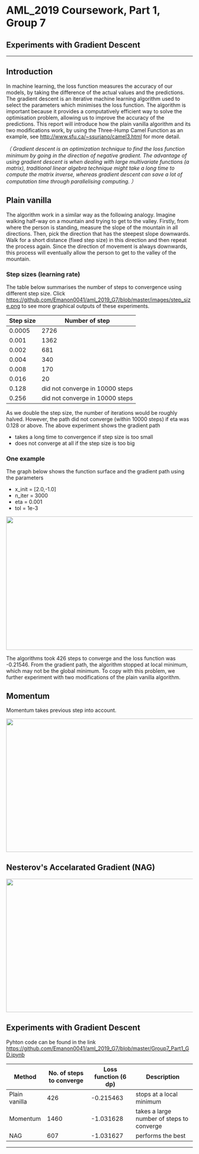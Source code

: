 # AML_2019 Coursework, Part 1, Group 7
## Experiments with Gradient Descent
---
## Introduction

In machine learning, the loss function measures the accuracy of our models, by taking the difference of the actual values and the predictions. The gradient descent is an iterative machine learning algorithm used to select the parameters which minimises the loss function. The algorithm is important because it provides a computatively efficient way to solve the optimisation problem, allowing us to improve the accuracy of the predictions. This report will introduce how the plain vanilla algorithm and its two modifications work, by using the Three-Hump Camel Function as an example, see <a href="url">http://www.sfu.ca/~ssurjano/camel3.html</a> for more detail. 

_（ Gradient descent is an optimization technique to find the loss function minimum by going in the direction of negative gradient. The advantage of using gradient descent is when dealing with large multivariate functions (a matrix), traditional linear algebra technique might take a long time to compute the matrix inverse, whereas gradient descent can save a lot of computation time through parallelising computing. ）_

## Plain vanilla

The algorithm work in a similar way as the following analogy. Imagine walking half-way on a mountain and trying to get to the valley. Firstly, from where the person is standing, measure the slope of the mountain in all directions. Then, pick the direction that has the steepest slope downwards. Walk for a short distance (fixed step size) in this direction and then repeat the process again. Since the direction of movement is always downwards, this process will eventually allow the person to get to the valley of the mountain. 

### Step sizes (learning rate)

The table below summarises the number of steps to convergence using different step size. Click <a href="url">https://github.com/Emanon0041/aml_2019_G7/blob/master/images/step_size.png</a> to see more graphical outputs of these experiments. 

| Step size       | Number of step| 
|----------------|-------------|
|0.0005           | 2726        |
|0.001            | 1362         |
|0.002            | 681           |
|0.004           | 340            |
|0.008            | 170         |
|0.016            | 20           |
|0.128           | did not converge in 10000 steps       |
|0.256            | did not converge in 10000 steps      |

As we double the step size, the number of iterations would be roughly halved. However, the path did not converge (within 10000 steps) if eta was 0.128 or above. The above experiment shows the gradient path
 -	takes a long time to convergence if step size is too small
 -	does not converge at all if the step size is too big
 
### One example 

The graph below shows the function surface and the gradient path using the parameters 
- x_init = [2.0,-1.0]
- n_iter = 3000 
- eta = 0.001 
- tol = 1e-3 

<p align="center">
  <img width="800" height="360" src="https://github.com/Emanon0041/aml_2019_G7/blob/master/images/gd_01_pv.png">
</p>

The algorithms took 426 steps to converge and the loss function was -0.21546. From the gradient path, the algorithm stopped at local minimum, which may not be the global minimum. To copy with this problem, we further experiment with two modifications of the plain vanilla algorithm. 

## Momentum

Momentum takes previous step into account. 

<p align="center">
  <img width="800" height="360" src="https://github.com/Emanon0041/aml_2019_G7/blob/master/images/gd_02_mm.png">
</p>

## Nesterov's Accelarated Gradient (NAG)

<p align="center">
  <img width="800" height="360" src="https://github.com/Emanon0041/aml_2019_G7/blob/master/images/gd_03_nag.png">
</p>



## Experiments with Gradient Descent

Pyhton code can be found in the link <a href="url">https://github.com/Emanon0041/aml_2019_G7/blob/master/Group7_Part1_GD.ipynb</a>

| Method               |No. of steps to converge  | Loss function (6 dp)|Description|
|---------------------|--------------|--------------|------------------|
|Plain vanilla        |426           |-0.215463| stops at a local minimum|
|Momentum             |1460          |-1.031628| takes a large number of steps to converge
|NAG                  |607           |-1.031627| performs the best|

---

